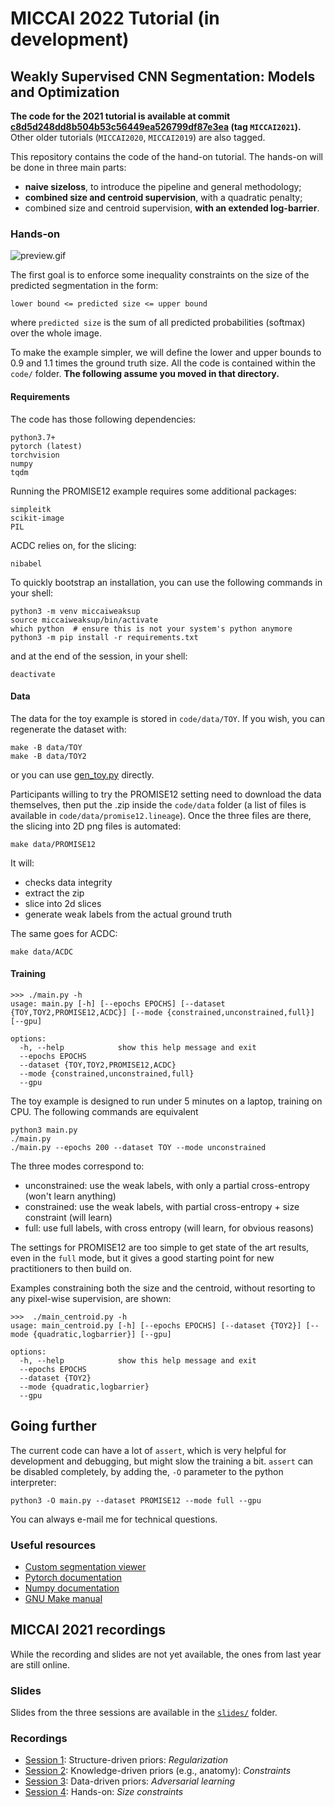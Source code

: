 # MICCAI 2022 Tutorial (in development)
## Weakly Supervised CNN Segmentation: Models and Optimization

**The code for the 2021 tutorial is available at commit [c8d5d248dd8b504b53c56449ea526799df87e3ea](https://github.com/LIVIAETS/miccai_weakly_supervised_tutorial/commit/c8d5d248dd8b504b53c56449ea526799df87e3ea) (tag `MICCAI2021`).** Other older tutorials (`MICCAI2020`, `MICCAI2019`) are also tagged.

This repository contains the code of the hand-on tutorial. The hands-on will be done in three main parts:
* **naive sizeloss**, to introduce the pipeline and general methodology;
* **combined size and centroid supervision**, with a quadratic penalty;
* combined size and centroid supervision, **with an extended log-barrier**.

### Hands-on
![preview.gif](preview.gif)

The first goal is to enforce some inequality constraints on the size of the predicted segmentation in the form:
```
lower bound <= predicted size <= upper bound
```
where `predicted size` is the sum of all predicted probabilities (softmax) over the whole image.

To make the example simpler, we will define the lower and upper bounds to 0.9 and 1.1 times the ground truth size. All the code is contained within the `code/` folder. **The following assume you moved in that directory.**

#### Requirements
The code has those following dependencies:
```
python3.7+
pytorch (latest)
torchvision
numpy
tqdm
```
Running the PROMISE12 example requires some additional packages:
```
simpleitk
scikit-image
PIL
```
ACDC relies on, for the slicing:
```
nibabel
```


To quickly bootstrap an installation, you can use the following commands in your shell:
```shell
python3 -m venv miccaiweaksup
source miccaiweaksup/bin/activate
which python  # ensure this is not your system's python anymore
python3 -m pip install -r requirements.txt
```

and at the end of the session, in your shell:
```shell
deactivate
```

#### Data
The data for the toy example is stored in `code/data/TOY`. If you wish, you can regenerate the dataset with:
```
make -B data/TOY
make -B data/TOY2
```
or you can use [gen_toy.py](code/gen_toy.py) directly.

Participants willing to try the PROMISE12 setting need to download the data themselves, then put the .zip inside the `code/data` folder (a list of files is available in `code/data/promise12.lineage`). Once the three files are there, the slicing into 2D png files is automated:
```
make data/PROMISE12
```
It will:
* checks data integrity
* extract the zip
* slice into 2d slices
* generate weak labels from the actual ground truth

The same goes for ACDC:
```
make data/ACDC
```

#### Training
```
>>> ./main.py -h
usage: main.py [-h] [--epochs EPOCHS] [--dataset {TOY,TOY2,PROMISE12,ACDC}] [--mode {constrained,unconstrained,full}] [--gpu]

options:
  -h, --help            show this help message and exit
  --epochs EPOCHS
  --dataset {TOY,TOY2,PROMISE12,ACDC}
  --mode {constrained,unconstrained,full}
  --gpu
```
The toy example is designed to run under 5 minutes on a laptop, training on CPU. The following commands are equivalent
```
python3 main.py
./main.py
./main.py --epochs 200 --dataset TOY --mode unconstrained
```

The three modes correspond to:
* unconstrained: use the weak labels, with only a partial cross-entropy (won't learn anything)
* constrained: use the weak labels, with partial cross-entropy + size constraint (will learn)
* full: use full labels, with cross entropy (will learn, for obvious reasons)

The settings for PROMISE12 are too simple to get state of the art results, even in the `full` mode, but it gives a good starting point for new practitioners to then build on.

Examples constraining both the size and the centroid, without resorting to any pixel-wise supervision, are shown:
```
>>>  ./main_centroid.py -h
usage: main_centroid.py [-h] [--epochs EPOCHS] [--dataset {TOY2}] [--mode {quadratic,logbarrier}] [--gpu]

options:
  -h, --help            show this help message and exit
  --epochs EPOCHS
  --dataset {TOY2}
  --mode {quadratic,logbarrier}
  --gpu
```

## Going further
The current code can have a lot of `assert`, which is very helpful for development and debugging, but might slow the training a bit.
`assert` can be disabled completely, by adding the, `-O` parameter to the python interpreter:
```shell
python3 -O main.py --dataset PROMISE12 --mode full --gpu
```

You can always e-mail me for technical questions.

### Useful resources
* [Custom segmentation viewer](https://github.com/HKervadec/segmentation_viewer)
* [Pytorch documentation](https://pytorch.org/docs/stable/index.html)
* [Numpy documentation](https://numpy.org/doc/stable/)
* [GNU Make manual](https://www.gnu.org/software/make/manual/make.html)

## MICCAI 2021 recordings
While the recording and slides are not yet available, the ones from last year are still online.

### Slides
Slides from the three sessions are available in the [`slides/`](slides/) folder.

### Recordings
* [Session 1](https://drive.google.com/file/d/1NVn2J4y6l7_Yxw6RGBD2CEIEedliccjQ/view?usp=sharing): Structure-driven priors: _Regularization_
* [Session 2](https://drive.google.com/file/d/1wAVxBk4U45-SZhDWviCgFShytf0wrJze/view?usp=sharing): Knowledge-driven priors (e.g., anatomy): _Constraints_
* [Session 3](https://drive.google.com/file/d/1EohLWWa5vMmEMxw3Rqk4eYaDzbr_Clp2/view?usp=sharing): Data-driven priors: _Adversarial learning_
* [Session 4](https://drive.google.com/file/d/1NMU7z0KhXYX6idgCBehdaNVAifOE6Ey3/view?usp=sharing): Hands-on: _Size constraints_